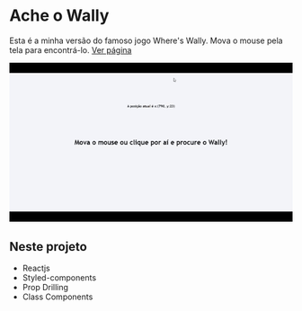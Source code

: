 # Ache o Wally

Esta é a minha versão do famoso jogo Where's Wally. Mova o mouse pela tela para encontrá-lo.
[Ver página](https://claudionsc.github.io/cade-wally/)



<p align="center">
<img width="870" src="src\components\assets\to_readme\wally.gif">
</p>

## Neste projeto

* Reactjs
* Styled-components
* Prop Drilling
* Class Components
